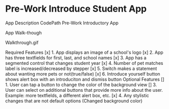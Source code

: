 # Pre-Work Introduce Student App

App Description
CodePath Pre-Work Introductory App

App Walk-though

Walkthrough.gif


Required Features
[x] 1. App displays an image of a school's logo
[x] 2. App has three textfields for first, last, and school names
[x] 3. App has a segmented control that changes student year
[x] 4. Number of pet matches label is increased/decreased by stepper
[x] 5. Switch makes a statement about wanting more pets or not(true/false)
[x] 6. Introduce yourself button shows alert box with an introduciton and dismiss button
Optional Features
[] 1. User can tap a button to change the color of the background view
[] 3. User can select on additional buttons that provide more info about the user. Example: more textfields, a different alert box, etc.
[x] 4. Any stylistic changes that are not default options (Changed background color)

